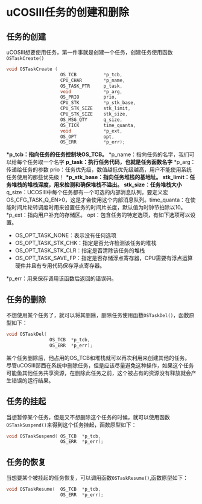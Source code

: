 # uCOSIII任务的创建和删除
## 任务的创建
uCOSIII想要使用任务，第一件事就是创建一个任务，创建任务使用函数`OSTaskCreate()`
```c
void OSTaskCreate (
					OS_TCB 			*p_tcb,
					CPU_CHAR 		*p_name,
					OS_TASK_PTR 	p_task,
					void 			*p_arg,
					OS_PRIO 		prio,
					CPU_STK 		*p_stk_base,
					CPU_STK_SIZE 	stk_limit,
					CPU_STK_SIZE 	stk_size,
					OS_MSG_QTY 		q_size,
					OS_TICK 		time_quanta,
					void 			*p_ext,
					OS_OPT 			opt,
					OS_ERR 			*p_err);
```
**\*p_tcb：指向任务的任务控制块OS_TCB。**
\*p_name：指向任务的名字，我们可以给每个任务取一个名字
**p_task：执行任务代码，也就是任务函数名字**
\*p_arg：传递给任务的参数
prio：任务优先级，数值越低优先级越高，用户不能使用系统任务使用的那些优先级！
**\*p_stk_base：指向任务堆栈的基地址。**
**stk_limit：任务堆栈的堆栈深度，用来检测和确保堆栈不溢出。**
**stk_size：任务堆栈大小**
q_size：UCOSIII中每个任务都有一个可选的内部消息队列，要定义宏OS_CFG_TASK_Q_EN>0，这是才会使用这个内部消息队列。time_quanta：在使能时间片轮转调度时用来设置任务的时间片长度，默认值为时钟节拍除以10。
\*p_ext：指向用户补充的存储区。
opt：包含任务的特定选项，有如下选项可以设置。
+ OS_OPT_TASK_NONE：表示没有任何选项
+ OS_OPT_TASK_STK_CHK：指定是否允许检测该任务的堆栈
+ OS_OPT_TASK_STK_CLR：指定是否清除该任务的堆栈
+ OS_OPT_TASK_SAVE_FP：指定是否存储浮点寄存器，CPU需要有浮点运算硬件并且有专用代码保存浮点寄存器。

\*p_err：用来保存调用该函数后返回的错误码。

## 任务的删除
不想使用某个任务了，就可以将其删除，删除任务使用函数`OSTaskDel()`，函数原型如下：
```c
void OSTaskDel(
				OS_TCB	*p_tcb,
				OS_ERR	*p_err);
```
某个任务删除后，他占用的OS_TCB和堆栈就可以再次利用来创建其他的任务。
尽管uCOSIII郧西在系统中删除任务，但是应该尽量避免这种操作，如果这个任务可能鱼其他任务共享资源，在删除此任务之前，这个被占有的资源没有释放就会产生错误的运行结果。


## 任务的挂起
当想暂停某个任务，但是又不想删除这个任务的时候，就可以使用函数`OSTaskSuspend()`来得到这个任务挂起，函数原型如下：
```c
void OSTaskSuspend(	OS_TCB 	*p_tcb,
					OS_ERR	*p_err);
```

## 任务的恢复
当想要某个被挂起的任务恢复，可以调用函数`OSTaskResume()`,函数原型如下：
```c
void OSTaskResume(	OS_TCB	*p_tcb,
					OS_ERR	*p_err);
```


